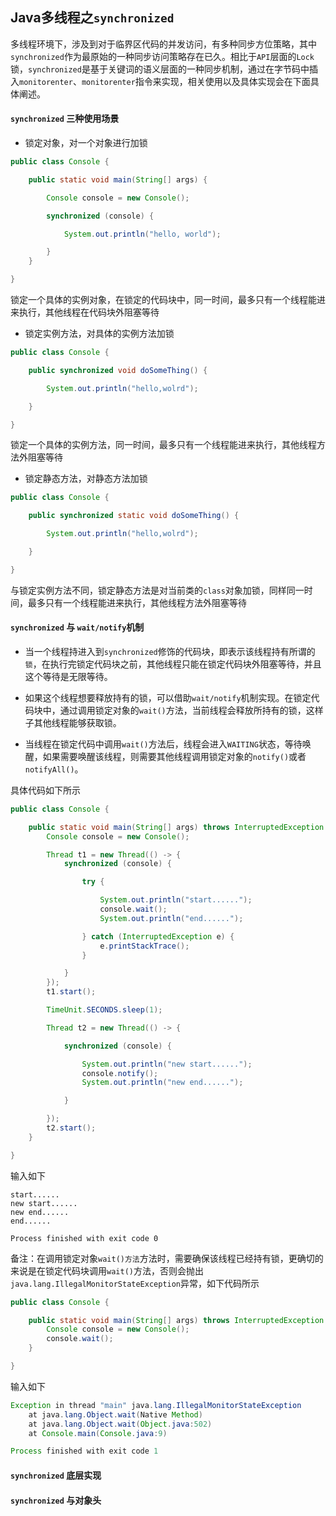 ## Java多线程之`synchronized`
多线程环境下，涉及到对于临界区代码的并发访问，有多种同步方位策略，其中`synchronized`作为最原始的一种同步访问策略存在已久。相比于`API`层面的`Lock`锁，`synchronized`是基于关键词的语义层面的一种同步机制，通过在字节码中插入`monitorenter`、`monitorenter`指令来实现，相关使用以及具体实现会在下面具体阐述。
#### `synchronized` 三种使用场景
+ 锁定对象，对一个对象进行加锁
```java
public class Console {

    public static void main(String[] args) {

        Console console = new Console();

        synchronized (console) {

            System.out.println("hello, world");

        }
    }

}
```
锁定一个具体的实例对象，在锁定的代码块中，同一时间，最多只有一个线程能进来执行，其他线程在代码块外阻塞等待

+ 锁定实例方法，对具体的实例方法加锁
```java
public class Console {

    public synchronized void doSomeThing() {

        System.out.println("hello,wolrd");

    }

}
```
锁定一个具体的实例方法，同一时间，最多只有一个线程能进来执行，其他线程方法外阻塞等待

+ 锁定静态方法，对静态方法加锁
```java
public class Console {

    public synchronized static void doSomeThing() {

        System.out.println("hello,wolrd");

    }

}
```
与锁定实例方法不同，锁定静态方法是对当前类的`class`对象加锁，同样同一时间，最多只有一个线程能进来执行，其他线程方法外阻塞等待

#### `synchronized` 与 `wait/notify`机制
+ 当一个线程持进入到`synchronized`修饰的代码块，即表示该线程持有所谓的`锁`，在执行完锁定代码块之前，其他线程只能在锁定代码块外阻塞等待，并且这个等待是无限等待。

+ 如果这个线程想要释放持有的锁，可以借助`wait/notify`机制实现。在锁定代码块中，通过调用锁定对象的`wait()`方法，当前线程会释放所持有的锁，这样子其他线程能够获取锁。

+ 当线程在锁定代码中调用`wait()`方法后，线程会进入`WAITING`状态，等待唤醒，如果需要唤醒该线程，则需要其他线程调用锁定对象的`notify()`或者`notifyAll()`。

具体代码如下所示
```java
public class Console {

    public static void main(String[] args) throws InterruptedException {
        Console console = new Console();

        Thread t1 = new Thread(() -> {
            synchronized (console) {

                try {

                    System.out.println("start......");
                    console.wait();
                    System.out.println("end......");

                } catch (InterruptedException e) {
                    e.printStackTrace();
                }

            }
        });
        t1.start();

        TimeUnit.SECONDS.sleep(1);

        Thread t2 = new Thread(() -> {

            synchronized (console) {

                System.out.println("new start......");
                console.notify();
                System.out.println("new end......");

            }

        });
        t2.start();
    }

}
```
输入如下
```
start......
new start......
new end......
end......

Process finished with exit code 0
```
备注：在调用锁定对象`wait()方法`方法时，需要确保该线程已经持有锁，更确切的来说是在锁定代码块调用`wait()`方法，否则会抛出`java.lang.IllegalMonitorStateException`异常，如下代码所示
```java
public class Console {

    public static void main(String[] args) throws InterruptedException {
        Console console = new Console();
        console.wait();
    }

}
```
输入如下
```java
Exception in thread "main" java.lang.IllegalMonitorStateException
	at java.lang.Object.wait(Native Method)
	at java.lang.Object.wait(Object.java:502)
	at Console.main(Console.java:9)

Process finished with exit code 1
```

#### `synchronized` 底层实现

#### `synchronized` 与对象头